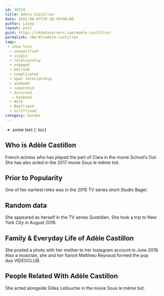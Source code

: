 ```yaml
---
id: 18124
title: Adèle Castillon
date: 2021-04-07T20:38:59+00:00
author: Laima
layout: post
guid: https://ukdataservers.com/adele-castillon/
permalink: /04/07/adele-castillon
tags:
 - show love
  - unspecified
  - single
  - relationship
  - engaged
  - married
  - complicated
  - open relationship
  - widowed
  - separated
  - divorced
   - Husband
  - Wife
  - Boyfriend
  - Girlfriend
category: Guides
---
```


* some text
{: toc}


## Who is Adèle Castillon
                  
                  
                  
French actress who has played the part of Clara in the movie School&#8217;s Out. She has also acted in the 2017 movie Sous le même toit. 
                  
              
            
              
            
                
                
                
## Prior to Popularity
                  
                  
                  
One of her earliest roles was in the 2015 TV series short Studio Bagel. 
                  
              
            
              
            
                
                
                
## Random data
                  
                  
                  
She appeared as herself in the TV series Quotidien. She took a trip to New York City in August 2018. 
                  
              
            
              
            
                
                
                
## Family & Everyday Life of Adèle Castillon
                  
                  
                  
She posted a photo with her mother to her Instagram account in June 2018. Also a musician, she and her fiancé Matthieu Reynaud formed the pop duo VIDEOCLUB. 
                  
              
            
              
            
                
                
                
## People Related With Adèle Castillon
                  
                  
                  
She acted alongside Gilles Lellouche in the movie Sous le même toit. 
                  
              
            
              
            
                
              
            
              
              
            
            
              
            
          
          
          